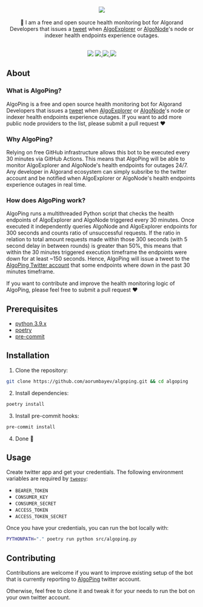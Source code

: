 <br/>
<div align="center">
<a href="https://github.com/aorumbayev/awesome-algorand"><img src="https://i.imgur.com/bffzQBG.png"></a>
</div>
<br/>
<div align="center">
📣 I am a free and open source health monitoring bot for Algorand Developers that issues a <a href="https://twitter.com/algoping">tweet</a> when <a href="http://AlgoExplorer.io">AlgoExplorer</a> or <a href="http://AlgoNode.io">AlgoNode</a>'s node or indexer health endpoints experience outages.
<br />
<br />
</div>

<p align="center">
    <img  src="https://visitor-badge.glitch.me/badge?page_id=aorumbayev.algoping&right_color=teal" />
    <a target="_blank" href="https://twitter.com/algoping">
        <img src="https://img.shields.io/badge/Browse-Twitter-teal.svg" />
    </a>
    <a href="https://github.com/aorumbayev/awesome-algorand">
        <img src="https://img.shields.io/github/stars/aorumbayev/algoping?color=teal" />
    </a>
    <a  href="https://github.com/aorumbayev/awesome-algorand/network/members">
        <img src="https://img.shields.io/github/forks/aorumbayev/algoping?color=teal" />
    </a>
</p>

## About

### What is AlgoPing?

AlgoPing is a free and open source health monitoring bot for Algorand Developers that issues a [tweet](https://twitter.com/algoping) when [AlgoExplorer](http://AlgoExplorer.io) or [AlgoNode](http://AlgoNode.io)'s node or indexer health endpoints experience outages. If you want to add more public node providers to the list, please submit a pull request ❤️

### Why AlgoPing?

Relying on free GitHub infrastructure allows this bot to be executed every 30 minutes via GitHub Actions. This means that AlgoPing will be able to monitor AlgoExplorer and AlgoNode's health endpoints for outages 24/7. Any developer in Algorand ecosystem can simply subsribe to the twitter account and be notified when AlgoExplorer or AlgoNode's health endpoints experience outages in real time.

### How does AlgoPing work?

AlgoPing runs a multithreaded Python script that checks the health endpoints of AlgoExplorer and AlgoNode triggered every 30 minutes. Once executed it independently queries AlgoNode and AlgoExplorer endpoints for 300 seconds and counts ratio of unsuccessful requests. If the ratio in relation to total amount requests made within those 300 seconds (with 5 second delay in between rounds) is greater than 50%, this means that within the 30 minutes triggered execution timeframe the endpoints were down for at least ~150 seconds. Hence, AlgoPing will issue a tweet to the [AlgoPing Twitter account](https://twitter.com/algoping) that some endpoints where down in the past 30 minutes timeframe.

If you want to contribute and improve the health monitoring logic of AlgoPing, please feel free to submit a pull request ❤️

## Prerequisites

- [python 3.9.x](https://www.python.org/)
- [poetry](https://python-poetry.org/)
- [pre-commit](https://pre-commit.com/)

## Installation

1. Clone the repository:

```bash
git clone https://github.com/aorumbayev/algoping.git && cd algoping
```

2. Install dependencies:

```bash
poetry install
```

3. Install pre-commit hooks:

```bash
pre-commit install
```

4. Done 🎉

## Usage

Create twitter app and get your credentials. The following environment variables are required by [`tweepy`](https://www.tweepy.org/):

- `BEARER_TOKEN`
- `CONSUMER_KEY`
- `CONSUMER_SECRET`
- `ACCESS_TOKEN`
- `ACCESS_TOKEN_SECRET`

Once you have your credentials, you can run the bot locally with:

```bash
PYTHONPATH="." poetry run python src/algoping.py
```

## Contributing

Contributions are welcome if you want to improve existing setup of the bot that is currently reporting to [AlgoPing](https://twitter.com/algoping) twitter account.

Otherwise, feel free to clone it and tweak it for your needs to run the bot on your own twitter account.
